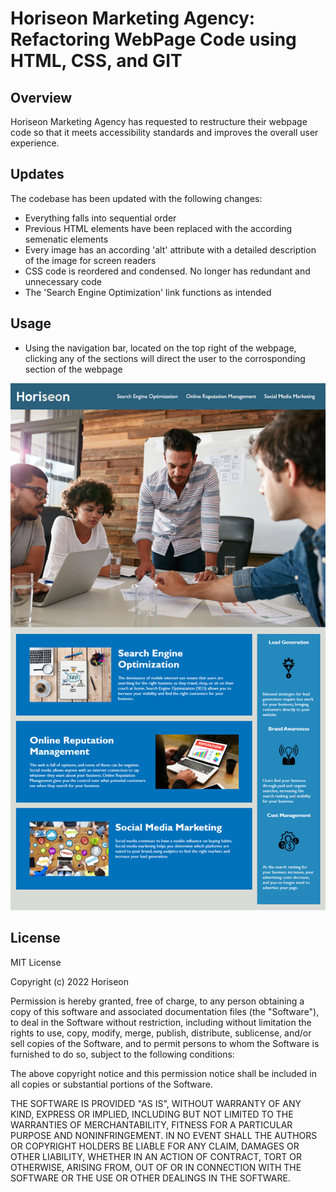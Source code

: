 # Horiseon Marketing Agency: Refactoring WebPage Code using HTML, CSS, and GIT

## Overview

Horiseon Marketing Agency has requested to restructure their webpage code so that it meets accessibility standards and improves the overall user
experience.

## Updates

The codebase has been updated with the following changes:

- Everything falls into sequential order
- Previous HTML elements have been replaced with the according semenatic elements
- Every image has an according 'alt' attribute with a detailed description of the image for screen readers
- CSS code is reordered and condensed. No longer has redundant and unnecessary code
- The 'Search Engine Optimization' link functions as intended


## Usage

- Using the navigation bar, located on the top right of the webpage, clicking any of the sections will direct the user to the corrosponding section of the webpage

![screenshot](Assets/Horiseon-refactured.png)

## License

MIT License

Copyright (c) 2022 Horiseon

Permission is hereby granted, free of charge, to any person obtaining a copy
of this software and associated documentation files (the "Software"), to deal
in the Software without restriction, including without limitation the rights
to use, copy, modify, merge, publish, distribute, sublicense, and/or sell
copies of the Software, and to permit persons to whom the Software is
furnished to do so, subject to the following conditions:

The above copyright notice and this permission notice shall be included in all
copies or substantial portions of the Software.

THE SOFTWARE IS PROVIDED "AS IS", WITHOUT WARRANTY OF ANY KIND, EXPRESS OR
IMPLIED, INCLUDING BUT NOT LIMITED TO THE WARRANTIES OF MERCHANTABILITY,
FITNESS FOR A PARTICULAR PURPOSE AND NONINFRINGEMENT. IN NO EVENT SHALL THE
AUTHORS OR COPYRIGHT HOLDERS BE LIABLE FOR ANY CLAIM, DAMAGES OR OTHER
LIABILITY, WHETHER IN AN ACTION OF CONTRACT, TORT OR OTHERWISE, ARISING FROM,
OUT OF OR IN CONNECTION WITH THE SOFTWARE OR THE USE OR OTHER DEALINGS IN THE
SOFTWARE.
